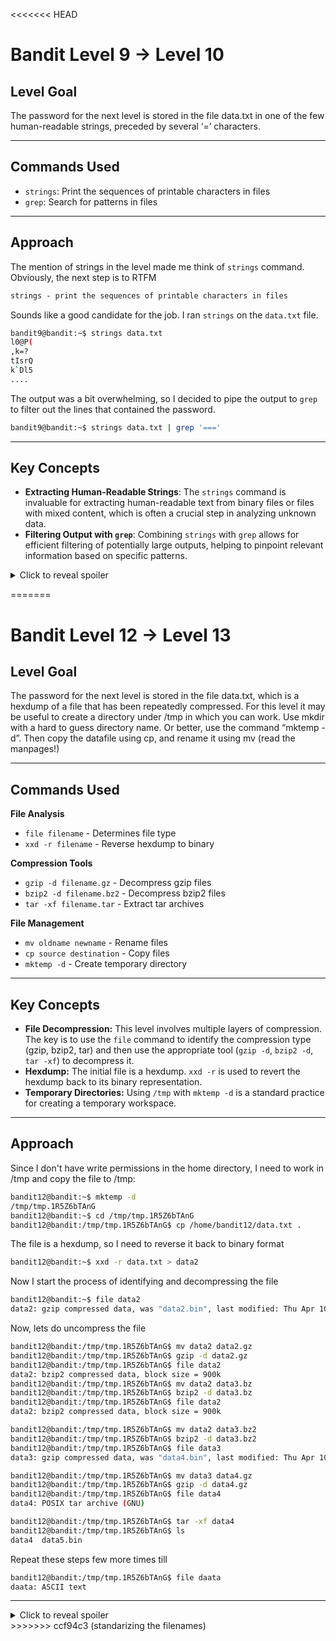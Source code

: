 <<<<<<< HEAD

# Bandit Level 9 → Level 10

## Level Goal

The password for the next level is stored in the file data.txt in one of the few human-readable strings, preceded by several ‘=’ characters.

***

## Commands Used

- `strings`: Print the sequences of printable characters in files
- `grep`: Search for patterns in files

***

## Approach

The mention of strings in the level made me think of `strings` command. Obviously, the next step is to RTFM

```markdown
strings - print the sequences of printable characters in files
```

Sounds like a good candidate for the job. I ran `strings` on the `data.txt` file.
```bash
bandit9@bandit:~$ strings data.txt
l0@P(
,k=?
tIsrQ
k`Dl5
....
```
The output was a bit overwhelming, so I decided to pipe the output to `grep` to filter out the lines that contained the password.
```bash
bandit9@bandit:~$ strings data.txt | grep '==='
```

***

## Key Concepts

- **Extracting Human-Readable Strings**: The `strings` command is invaluable for extracting human-readable text from binary files or files with mixed content, which is often a crucial step in analyzing unknown data.
- **Filtering Output with `grep`**: Combining `strings` with `grep` allows for efficient filtering of potentially large outputs, helping to pinpoint relevant information based on specific patterns.

<details>
  <summary>Click to reveal spoiler</summary>

  The password is FGUW5ilLVJrxX9kMYMmlN4MgbpfMiqey 
</details>

=======
# Bandit Level 12 → Level 13
## Level Goal
The password for the next level is stored in the file data.txt, which is a hexdump of a file that has been repeatedly compressed. For this level it may be useful to create a directory under /tmp in which you can work. Use mkdir with a hard to guess directory name. Or better, use the command “mktemp -d”. Then copy the datafile using cp, and rename it using mv (read the manpages!)
***
## Commands Used

**File Analysis**

- `file filename` - Determines file type
- `xxd -r filename` - Reverse hexdump to binary

**Compression Tools**

- `gzip -d filename.gz` - Decompress gzip files
- `bzip2 -d filename.bz2` - Decompress bzip2 files
- `tar -xf filename.tar` - Extract tar archives

**File Management**

- `mv oldname newname` - Rename files
- `cp source destination` - Copy files
- `mktemp -d` - Create temporary directory
***
## Key Concepts
- **File Decompression:** This level involves multiple layers of compression. The key is to use the `file` command to identify the compression type (gzip, bzip2, tar) and then use the appropriate tool (`gzip -d`, `bzip2 -d`, `tar -xf`) to decompress it.
- **Hexdump:** The initial file is a hexdump. `xxd -r` is used to revert the hexdump back to its binary representation.
- **Temporary Directories:** Using `/tmp` with `mktemp -d` is a standard practice for creating a temporary workspace.
***
## Approach
Since I don't have write permissions in the home directory, I need to work in /tmp and copy the file to /tmp:
```bash
bandit12@bandit:~$ mktemp -d
/tmp/tmp.1R5Z6bTAnG
bandit12@bandit:~$ cd /tmp/tmp.1R5Z6bTAnG
bandit12@bandit:/tmp/tmp.1R5Z6bTAnG$ cp /home/bandit12/data.txt .
```
The file is a hexdump, so I need to reverse it back to binary format
```bash
bandit12@bandit:~$ xxd -r data.txt > data2
```
Now I start the process of identifying and decompressing the file
```bash
bandit12@bandit:~$ file data2
data2: gzip compressed data, was "data2.bin", last modified: Thu Apr 10 14:22:57 2025, max compression, from Unix, original size modulo 2^32 585
```
Now, lets do uncompress the file
```bash
bandit12@bandit:/tmp/tmp.1R5Z6bTAnG$ mv data2 data2.gz
bandit12@bandit:/tmp/tmp.1R5Z6bTAnG$ gzip -d data2.gz
bandit12@bandit:/tmp/tmp.1R5Z6bTAnG$ file data2
data2: bzip2 compressed data, block size = 900k
bandit12@bandit:/tmp/tmp.1R5Z6bTAnG$ mv data2 data3.bz
bandit12@bandit:/tmp/tmp.1R5Z6bTAnG$ bzip2 -d data3.bz
bandit12@bandit:/tmp/tmp.1R5Z6bTAnG$ file data2
data2: bzip2 compressed data, block size = 900k

bandit12@bandit:/tmp/tmp.1R5Z6bTAnG$ mv data2 data3.bz2
bandit12@bandit:/tmp/tmp.1R5Z6bTAnG$ bzip2 -d data3.bz2
bandit12@bandit:/tmp/tmp.1R5Z6bTAnG$ file data3
data3: gzip compressed data, was "data4.bin", last modified: Thu Apr 10 14:22:57 2025, max compression, from Unix, original size modulo 2^32 20

bandit12@bandit:/tmp/tmp.1R5Z6bTAnG$ mv data3 data4.gz
bandit12@bandit:/tmp/tmp.1R5Z6bTAnG$ gzip -d data4.gz
bandit12@bandit:/tmp/tmp.1R5Z6bTAnG$ file data4
data4: POSIX tar archive (GNU)

bandit12@bandit:/tmp/tmp.1R5Z6bTAnG$ tar -xf data4
bandit12@bandit:/tmp/tmp.1R5Z6bTAnG$ ls
data4  data5.bin
```
Repeat these steps few more times till
```bash
bandit12@bandit:/tmp/tmp.1R5Z6bTAnG$ file daata
daata: ASCII text
```
***
<details>
  <summary>Click to reveal spoiler</summary>
    The password is FO5dwFsc0cbaIiH0h8J2eUks2vdTDwAn
</details>
>>>>>>> ccf94c3 (standarizing the filenames)
